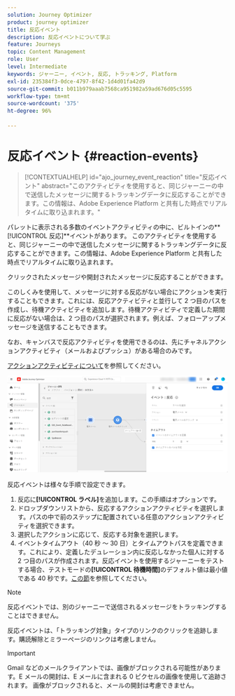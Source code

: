 ```yaml
---
solution: Journey Optimizer
product: journey optimizer
title: 反応イベント
description: 反応イベントについて学ぶ
feature: Journeys
topic: Content Management
role: User
level: Intermediate
keywords: ジャーニー, イベント, 反応, トラッキング, Platform
exl-id: 235384f3-0dce-4797-8f42-1d4d01fa42d9
source-git-commit: b011b979aaab7568ca951982a59ad676d05c5595
workflow-type: tm+mt
source-wordcount: '375'
ht-degree: 96%

---
```


# 反応イベント {#reaction-events}

>[!CONTEXTUALHELP]
>id="ajo_journey_event_reaction"
>title="反応イベント"
>abstract="このアクティビティを使用すると、同じジャーニーの中で送信したメッセージに関するトラッキングデータに反応することができます。この情報は、Adobe Experience Platform と共有した時点でリアルタイムに取り込まれます。"

パレットに表示される多数のイベントアクティビティの中に、ビルトインの&#x200B;**[!UICONTROL 反応]**イベントがあります。
このアクティビティを使用すると、同じジャーニーの中で送信したメッセージに関するトラッキングデータに反応することができます。この情報は、Adobe Experience Platform と共有した時点でリアルタイムに取り込まれます。

クリックされたメッセージや開封されたメッセージに反応することができます。

このしくみを使用して、メッセージに対する反応がない場合にアクションを実行することもできます。これには、反応アクティビティと並行して 2 つ目のパスを作成し、待機アクティビティを追加します。待機アクティビティで定義した期間に反応がない場合は、2 つ目のパスが選択されます。例えば、フォローアップメッセージを送信することもできます。

なお、キャンバスで反応アクティビティを使用できるのは、先にチャネルアクションアクティビティ（メールおよびプッシュ）がある場合のみです。

[アクションアクティビティについて](../building-journeys/about-journey-activities.md#action-activities)を参照してください。

![](assets/journey45.png)

反応イベントは様々な手順で設定できます。

1. 反応に&#x200B;**[!UICONTROL ラベル]**&#x200B;を追加します。この手順はオプションです。
1. ドロップダウンリストから、反応するアクションアクティビティを選択します。パスの中で前のステップに配置されている任意のアクションアクティビティを選択できます。
1. 選択したアクションに応じて、反応する対象を選択します。
1. イベントタイムアウト（40 秒 ～ 30 日）とタイムアウトパスを定義できます。これにより、定義したデュレーション内に反応しなかった個人に対する 2 つ目のパスが作成されます。反応イベントを使用するジャーニーをテストする場合、テストモードの&#x200B;**[!UICONTROL 待機時間]**&#x200B;のデフォルト値は最小値である 40 秒です。[この節](../building-journeys/testing-the-journey.md)を参照してください。

>[!NOTE]
>
>
>反応イベントでは、別のジャーニーで送信されるメッセージをトラッキングすることはできません。
>
>反応イベントは、「トラッキング対象」タイプのリンクのクリックを追跡します。購読解除とミラーページのリンクは考慮しません。

>[!IMPORTANT]
>
>Gmail などのメールクライアントでは、画像がブロックされる可能性があります。E メールの開封は、E メールに含まれる 0 ピクセルの画像を使用して追跡されます。 画像がブロックされると、メールの開封は考慮できません。
